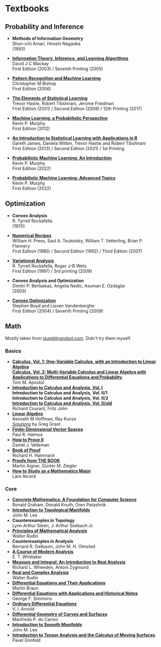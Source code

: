 Textbooks
=========

Probability and Inference
-------------------------

- <b id="amari1993methods"></b>
  **Methods of Information Geometry** <br/>
  Shun-ichi Amari, Hiroshi Nagaoka <br/>
  (1993)
  
- <b id="mackay2003information"></b>
  [**Information Theory, Inference, and Learning Algorithms**](https://www.inference.org.uk/itprnn/book.pdf) <br/>
  David J C Mackay <br/>
  First Edition (2003) / Seventh Printing (2005)
  
- <b id="bishop2006prml"></b>
  [**Pattern Recognition and Machine Learning**](https://www.microsoft.com/en-us/research/uploads/prod/2006/01/Bishop-Pattern-Recognition-and-Machine-Learning-2006.pdf) <br/>
  Christopher M Bishop <br/>
  First Edition (2006)
  

- <b id="hastie2001elements"></b>
  [**The Elements of Statistical Learning**](https://hastie.su.domains/ElemStatLearn/printings/ESLII_print12_toc.pdf) <br/>
  Trevor Hastie, Robert Tibshirani, Jerome Friedman <br/>
  First Edition (2001) / Second Edition (2009) / 12th Printing (2017)
  
- <b id="murphy2012machine"></b>
  [**Machine Learning: a Probabilistic Perspective**](http://noiselab.ucsd.edu/ECE228/Murphy_Machine_Learning.pdf) <br/>
  Kevin P. Murphy <br/>
  First Edition (2012)
  
- <b id="hastie2013introduction"></b>
  [**An Introduction to Statistical Learning with Applications in R**](https://hastie.su.domains/ISLR2/ISLRv2_website.pdf) <br/>
  Gareth James, Daniela Witten, Trevor Hastie and Robert Tibshirani <br/>
  First Edition (2013) / Second Edition (2021) / 1st Printing
  
- <b id="murphy2012machine"></b>
  [**Probabilistic Machine Learning: An Introduction**](https://probml.github.io/pml-book/book1.html) <br/>
  Kevin P. Murphy <br/>
  First Edition (2022)
  
- <b id="murphy2012machine"></b>
  [**Probabilistic Machine Learning: Advanced Topics**](https://probml.github.io/pml-book/book2.html) <br/>
  Kevin P. Murphy <br/>
  First Edition (2022)

Optimization
------------

- <b id="rockafella1970convex"></b>
  **Convex Analysis** <br/>
  R. Tyrrell Rockafella <br/>
  (1970) <br/>
  
- <b id="press2007numerical"></b>
  [**Numerical Recipes**]( https://e-maxx.ru/bookz/files/numerical_recipes.pdf) <br/>
  William H. Press, Saul A. Teukolsky, William T. Vetterling, Brian P. Flannery <br/>
  First Edition (1985) / Second Edition (1992) / Third Edition (2007)
  
- <b id="rockafella1997variational"></b>
  [**Variational Analysis**](https://sites.math.washington.edu/~rtr/papers/rtr169-VarAnalysis-RockWets.pdf) <br/>
  R. Tyrrell Rockafella, Roger J-B Wets <br/>
  First Edition (1997) / 3rd printing (2009)
  
- <b id="bertsekas2003convex"></b>
  **Convex Analysis and Optimization** <br/>
  Dimitri P. Bertsekas, Angelia Nedic, Asuman E. Ozdaglar <br/>
  (2003) <br/>
  
- <b id="boyd2004convex"></b>
  [**Convex Optimization**](https://web.stanford.edu/~boyd/cvxbook/bv_cvxbook.pdf) <br/>
  Stephen Boyd and Lieven Vandenberghe <br/>
  First Edition (2004) / Seventh Printing (2009)


Math 
----

Mostly taken from [stumblingrobot.com](https://www.stumblingrobot.com/best-math-books/). Didn't try them myself.

### Basics

- [**Calculus, Vol. 1: One-Variable Calculus, with an Introduction to Linear Algebra**](https://theswissbay.ch/pdf/Gentoomen%20Library/Maths/Calculus/Tom%20Apostol%20-%20Calculus%20vol.1%20-%20One-variable%20Calculus%2C%20with%20an%20Introduction%20to%20Linear%20Algebra%20%281975%29.pdf) <br />
  **[Calculus, Vol. 2: Multi-Variable Calculus and Linear Algebra with Applications to Differential Equations and Probability](https://theswissbay.ch/pdf/Gentoomen%20Library/Maths/Calculus/Tom%20Apostol%20-%20Calculus%20Vol.2%20-%20Multi-Variable%20Calculus%20and%20Linear%20Algebra%20with%20Applications.pdf)**  <br />
  Tom M. Apostol
- **[Introduction to Calculus and Analysis, Vol. I](http://www.astrosen.unam.mx/~aceves/Metodos/ebooks/courant_john1.pdf)** <br />
  **Introduction to Calculus and Analysis, Vol. II/1** <br />
  **Introduction to Calculus and Analysis, Vol. II/2** <br />
  [**Introduction to Calculus and Analysis, Vol. II/old**](https://www.ime.usp.br/~gorodski/ps/Courant-DifferentialIntegralCalculusVolIi.pdf) <br />
  Richard Courant, Fritz John
- [**Linear Algebra**](https://www.cin.ufpe.br/~jrsl/Books/Linear%20Algebra%20-%20Kenneth%20Hoffman%20&%20Ray%20Kunze%20.pdf) <br />
  Kenneth M Hoffman, Ray Kunze <br />
  [*Solutions*](https://greggrant.org/hoffman_and_kunze.pdf) by Greg Grant
- [**Finite-Dimensional Vector Spaces**](https://download.tuxfamily.org/openmathdep/algebra_linear/Finite_Vector_Spaces-Halmos.pdf) <br />
  Paul R. Halmos
- [**How to Prove It**](http://users.metu.edu.tr/serge/courses/111-2011/textbook-math111.pdf) <br />
  Daniel J. Velleman
- [**Book of Proof**](https://www.people.vcu.edu/~rhammack/BookOfProof/Main.pdf) <br />
  Richard H. Hammack 
- [**Proofs from THE BOOK**](http://cslabcms.nju.edu.cn/problem_solving/images/b/b3/Proofs_from_THE_BOOK_%28Fifth_Edition_2014%29.pdf) <br />
   Martin Aigner, Günter M. Ziegler  
- [**How to Study as a Mathematics Major**](http://mis.kp.ac.rw/admin/admin_panel/kp_lms/files/digital/SelectiveBooks/Mathematics/How%20to%20Study%20as%20a%20Mathematics%20Major%20-%20LARA%20ALCOCK.pdf) <br />
   Lara Alcock 

### Core
- [**Concrete Mathematics: A Foundation for Computer Science**](https://notendur.hi.is/pgg/%28ebook-pdf%29%20-%20Mathematics%20-%20Concrete%20Mathematics.pdf) <br />
  Ronald Graham, Donald Knuth, Oren Patashnik 
- [**Introduction to Topological Manifolds**](http://www.god-does-not-play-dice.net/Lee.pdf) <br />
  John M. Lee
- **Counterexamples in Topology** <br />
  Lynn Arthur Steen, J. Arthur Seebach Jr.
- [**Principles of Mathematical Analysis**](https://web.math.ucsb.edu/~agboola/teaching/2021/winter/122A/rudin.pdf) <br />
  Walter Rudin
- **Counterexamples in Analysis** <br />
  Bernard R. Gelbaum, John M. H. Olmsted
- [**A Course of Modern Analysis**](http://theory.fi.infn.it/colomo/metodi_old/Whittaker-Watson.pdf) <br />
  E. T. Whittaker 
- [**Measure and Integral: An Introduction to Real Analysis**](https://kupdf.net/download/richard-wheeden-antoni-zygmund-measure-and-integral-pure-and-applied-mathematics-1977_5b099d25e2b6f5be4ba44fa1_pdf) <br />
  Richard L. Wheeden, Antoni Zygmund
- [**Real and Complex Analysis**](https://59clc.files.wordpress.com/2011/01/real-and-complex-analysis.pdf) <br />
  Walter Rudin
- [**Differential Equations and Their Applications**](http://www.mmcmodinagar.ac.in/econtent/physics/DifferentialEquationsAndTheirApplications.pdf) <br />
  Martin Braun
- [**Differential Equations with Applications and Historical Notes**](http://bayanbox.ir/view/6109418987773907741/simmons-DIFFERENTIALEQUATIONSWITHAPPLICATIONS-3ed.pdf) <br />
  George F. Simmons
- [**Ordinary Differential Equations**](https://loshijosdelagrange.files.wordpress.com/2013/04/vladimir-i-arnold-vladimir-i-arnold-roger-cooke-ordinary-differential-equations-1992.pdf) <br />
  V. I. Arnold
- [**Differential Geometry of Curves and Surfaces**](http://www2.ing.unipi.it/griff/files/dC.pdf) <br />
   Manfredo P. do Carmo 
- [**Introduction to Smooth Manifolds**](https://math.berkeley.edu/~jchaidez/materials/reu/lee_smooth_manifolds.pdf) <br />
  John M. Lee
- [**Introduction to Tensor Analysis and the Calculus of Moving Surfaces**](https://rd.springer.com/content/pdf/bfm:978-1-4614-7867-6%2F1.pdf) <br />
  Pavel Grinfeld
